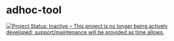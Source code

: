 # adhoc-tool
<a href="http://www.repostatus.org/#inactive"><img src="http://www.repostatus.org/badges/latest/inactive.svg" alt="Project Status: Inactive – This project is no longer being actively developed; support/maintenance will be provided as time allows." /></a>
